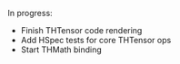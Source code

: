 In progress:

- Finish THTensor code rendering
- Add HSpec tests for core THTensor ops
- Start THMath binding

